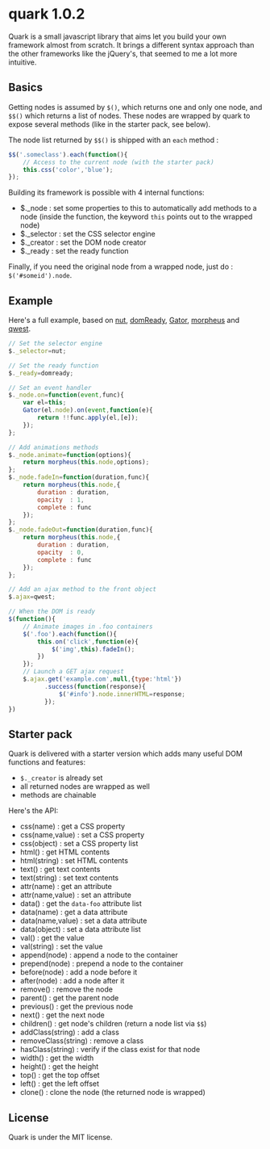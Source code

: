quark 1.0.2
===========

Quark is a small javascript library that aims let you build your own framework almost from scratch. It brings a different syntax approach than the other frameworks like the jQuery's, that seemed to me a lot more intuitive.

Basics
------

Getting nodes is assumed by `$()`, which returns one and only one node, and `$$()` which returns a list of nodes. These nodes are wrapped by quark to expose several methods (like in the starter pack, see below).

The node list returned by `$$()` is shipped with an `each` method :

```javascript
$$('.someclass').each(function(){
    // Access to the current node (with the starter pack)
    this.css('color','blue');
});
```

Building its framework is possible with 4 internal functions:

- $._node : set some properties to this to automatically add methods to a node (inside the function, the keyword `this` points out to the wrapped node)
- $._selector : set the CSS selector engine
- $._creator : set the DOM node creator
- $._ready : set the ready function

Finally, if you need the original node from a wrapped node, just do : `$('#someid').node`.

Example
-------

Here's a full example, based on [nut](https://github.com/pyrsmk/nut), [domReady](https://github.com/ded/domready), [Gator](http://craig.is/riding/gators), [morpheus](https://github.com/ded/morpheus) and [qwest](https://github.com/pyrsmk/qwest).

```javascript
// Set the selector engine
$._selector=nut;

// Set the ready function
$._ready=domready;

// Set an event handler
$._node.on=function(event,func){
    var el=this;
    Gator(el.node).on(event,function(e){
        return !!func.apply(el,[e]);
    });
};

// Add animations methods
$._node.animate=function(options){
    return morpheus(this.node,options);
};
$._node.fadeIn=function(duration,func){
    return morpheus(this.node,{
        duration : duration,
        opacity  : 1,
        complete : func
    });
};
$._node.fadeOut=function(duration,func){
    return morpheus(this.node,{
        duration : duration,
        opacity  : 0,
        complete : func
    });
};

// Add an ajax method to the front object
$.ajax=qwest;
```

```javascript
// When the DOM is ready
$(function(){
    // Animate images in .foo containers
    $('.foo').each(function(){
        this.on('click',function(e){
            $('img',this).fadeIn();
        })
    });
    // Launch a GET ajax request
    $.ajax.get('example.com',null,{type:'html'})
          .success(function(response){
              $('#info').node.innerHTML=response;
          });
})
```

Starter pack
------------

Quark is delivered with a starter version which adds many useful DOM functions and features:

- `$._creator` is already set
- all returned nodes are wrapped as well
- methods are chainable

Here's the API:

- css(name) : get a CSS property
- css(name,value) : set a CSS property
- css(object) : set a CSS property list
- html() : get HTML contents
- html(string) : set HTML contents
- text() : get text contents
- text(string) : set text contents
- attr(name) : get an attribute
- attr(name,value) : set an attribute
- data() : get the `data-foo` attribute list
- data(name) : get a data attribute
- data(name,value) : set a data attribute
- data(object) : set a data attribute list
- val() : get the value
- val(string) : set the value
- append(node) : append a node to the container
- prepend(node) : prepend a node to the container
- before(node) : add a node before it
- after(node) : add a node after it
- remove() : remove the node
- parent() : get the parent node
- previous() : get the previous node
- next() : get the next node
- children() : get node's children (return a node list via `$$`)
- addClass(string) : add a class
- removeClass(string) : remove a class
- hasClass(string) : verify if the class exist for that node
- width() : get the width
- height() : get the height
- top() : get the top offset
- left() : get the left offset
- clone() : clone the node (the returned node is wrapped)

License
-------

Quark is under the MIT license.
